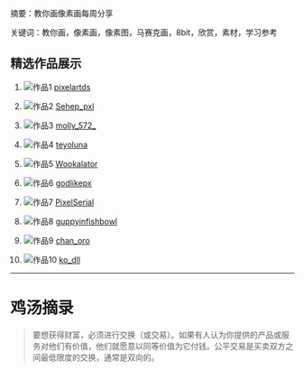 摘要：教你画像素画每周分享

关键词：教你画，像素画，像素图，马赛克画，8bit，欣赏，素材，学习参考

## 精选作品展示

1. ![作品1](https://pbs.twimg.com/media/Goy6Wt4W8AAUW61?format=png&name=900x900)
   [pixelartds](https://x.com/pixelartds "pixelartds")

2. ![作品2](https://pbs.twimg.com/media/Goyby99WQAAaF6g?format=jpg&name=medium)
   [Sehep_pxl](https://x.com/Sehep_pxl "Sehep_pxl")

3. ![作品3](https://pbs.twimg.com/media/Go0lnVrbYAAoTuV?format=jpg&name=900x900)
   [molly_572_](https://x.com/molly_572_ "molly_572_")

4. ![作品4](https://pbs.twimg.com/media/GosVoF4WwAAfTff?format=jpg&name=900x900)
   [teyoluna](https://x.com/teyoluna "teyoluna")

5. ![作品5](https://pbs.twimg.com/media/Gos719WXEAAIf4K?format=png&name=small)
   [Wookalator](https://x.com/Wookalator "Wookalator")

6. ![作品6](https://pbs.twimg.com/media/Go09wY0XIAAvx5R?format=jpg&name=900x900)
   [godlikepx](https://x.com/godlikepx "godlikepx")

7. ![作品7](https://pbs.twimg.com/media/Go09wY0XIAAvx5R?format=jpg&name=900x900)
   [PixelSerial](https://x.com/PixelSerial "PixelSerial")

8. ![作品8](https://pbs.twimg.com/media/Got4ruiacAM6eW5?format=png&name=900x900)
   [guppyinfishbowl](https://x.com/guppyinfishbowl "guppyinfishbowl")

9. ![作品9](https://pbs.twimg.com/media/GovoA1Qa0AA5vj6?format=png&name=900x900)
   [chan_oro](https://x.com/chan_oro "chan_oro")

10. ![作品10](https://pbs.twimg.com/media/Gozi3YIWkAA6ntP?format=png&name=medium)
    [ko_dll](https://x.com/ko_dll "ko_dll")

---

# 鸡汤摘录

> 要想获得财富，必须进行交换（或交易）。如果有人认为你提供的产品或服务对他们有价值，他们就愿意以同等价值为它付钱。公平交易是买卖双方之间最低限度的交换，通常是双向的。
